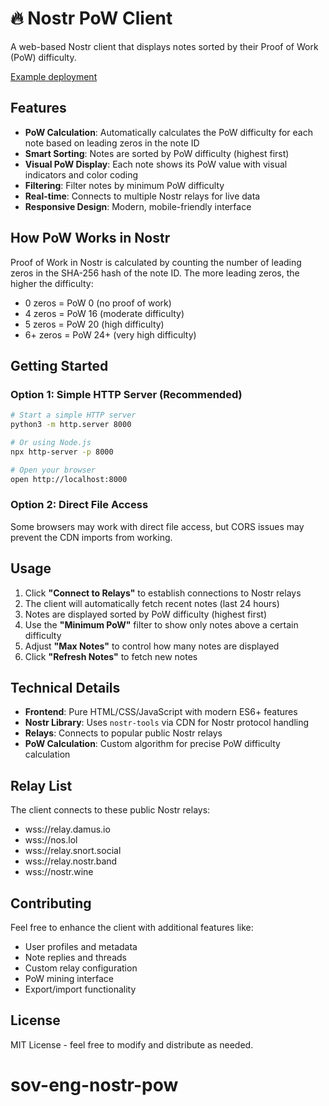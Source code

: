 # 🔥 Nostr PoW Client

A web-based Nostr client that displays notes sorted by their Proof of Work (PoW) difficulty.

[Example deployment](https://storage.googleapis.com/sov-eng-nostr-pow-hosting/index.html)

## Features

- **PoW Calculation**: Automatically calculates the PoW difficulty for each note based on leading zeros in the note ID
- **Smart Sorting**: Notes are sorted by PoW difficulty (highest first)
- **Visual PoW Display**: Each note shows its PoW value with visual indicators and color coding
- **Filtering**: Filter notes by minimum PoW difficulty
- **Real-time**: Connects to multiple Nostr relays for live data
- **Responsive Design**: Modern, mobile-friendly interface

## How PoW Works in Nostr

Proof of Work in Nostr is calculated by counting the number of leading zeros in the SHA-256 hash of the note ID. The more leading zeros, the higher the difficulty:

- 0 zeros = PoW 0 (no proof of work)
- 4 zeros = PoW 16 (moderate difficulty)
- 5 zeros = PoW 20 (high difficulty)
- 6+ zeros = PoW 24+ (very high difficulty)

## Getting Started

### Option 1: Simple HTTP Server (Recommended)

```bash
# Start a simple HTTP server
python3 -m http.server 8000

# Or using Node.js
npx http-server -p 8000

# Open your browser
open http://localhost:8000
```

### Option 2: Direct File Access

Some browsers may work with direct file access, but CORS issues may prevent the CDN imports from working.

## Usage

1. Click **"Connect to Relays"** to establish connections to Nostr relays
2. The client will automatically fetch recent notes (last 24 hours)
3. Notes are displayed sorted by PoW difficulty (highest first)
4. Use the **"Minimum PoW"** filter to show only notes above a certain difficulty
5. Adjust **"Max Notes"** to control how many notes are displayed
6. Click **"Refresh Notes"** to fetch new notes

## Technical Details

- **Frontend**: Pure HTML/CSS/JavaScript with modern ES6+ features
- **Nostr Library**: Uses `nostr-tools` via CDN for Nostr protocol handling
- **Relays**: Connects to popular public Nostr relays
- **PoW Calculation**: Custom algorithm for precise PoW difficulty calculation

## Relay List

The client connects to these public Nostr relays:
- wss://relay.damus.io
- wss://nos.lol
- wss://relay.snort.social
- wss://relay.nostr.band
- wss://nostr.wine

## Contributing

Feel free to enhance the client with additional features like:
- User profiles and metadata
- Note replies and threads
- Custom relay configuration
- PoW mining interface
- Export/import functionality

## License

MIT License - feel free to modify and distribute as needed.
# sov-eng-nostr-pow
